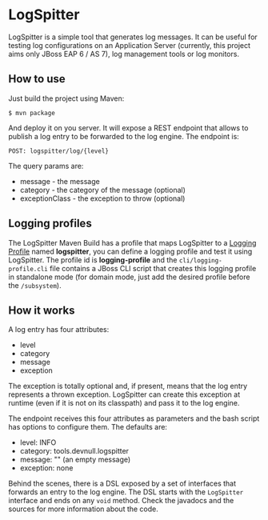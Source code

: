 LogSpitter
==========

LogSpitter is a simple tool that generates log messages. It can be useful for testing log configurations on an Application Server (currently, this project aims only JBoss EAP 6 / AS 7), log management tools or log monitors.

## How to use

Just build the project using Maven:

    $ mvn package

And deploy it on you server. It will expose a REST endpoint that allows to publish a log entry to be forwarded to the log engine. The endpoint is:

    POST: logspitter/log/{level}

The query params are:

- message - the message
- category - the category of the message (optional)
- exceptionClass - the exception to throw (optional)

## Logging profiles

The LogSpitter Maven Build has a profile that maps LogSpitter to a [Logging Profile][logging-profile] named **logspitter**, you can define a logging profile and test it using LogSpitter. The profile id is **logging-profile** and the `cli/logging-profile.cli` file contains a JBoss CLI script that creates this logging profile in standalone mode (for domain mode, just add the desired profile before the `/subsystem`).

[logging-profile]: https://access.redhat.com/documentation/en-US/JBoss_Enterprise_Application_Platform/6.1/html/Administration_and_Configuration_Guide/Example_Logging_Profile_Configuration.html

## How it works

A log entry has four attributes:

- level
- category
- message
- exception

The exception is totally optional and, if present, means that the log entry represents a thrown exception. LogSpitter can create this exception at runtime (even if it is not on its classpath) and pass it to the log engine.

The endpoint receives this four attributes as parameters and the bash script has options to configure them. The defaults are:

- level: INFO
- category: tools.devnull.logspitter
- message: "" (an empty message)
- exception: none

Behind the scenes, there is a DSL exposed by a set of interfaces that forwards an entry to the log engine. The DSL starts with the `LogSpitter` interface and ends on any `void` method. Check the javadocs and the sources for more information about the code.
